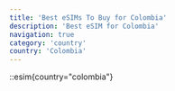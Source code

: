 ```yaml
---
title: 'Best eSIMs To Buy for Colombia'
description: 'Best eSIM for Colombia'
navigation: true
category: 'country'
country: 'Colombia'
---
```


::esim{country="colombia"}
